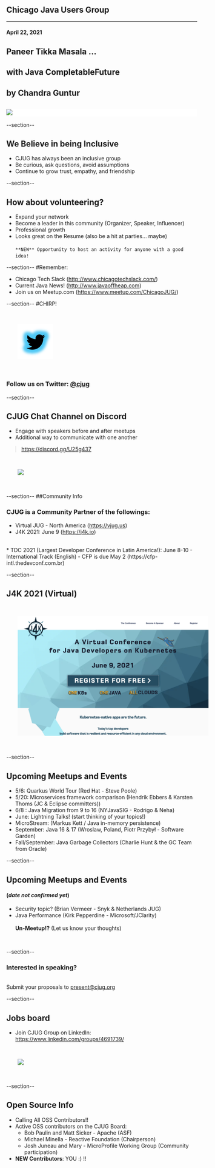 ## Chicago Java Users Group
---

#### April 22, 2021
## Paneer Tikka Masala ...
## with Java CompletableFuture
## by Chandra Guntur
<div style="background-color: white; margin-top: 30px;">
	<img src="images/cjug.gif" style="border: none; box-shadow: none;"/>
</div>

--section--
## We Believe in being Inclusive
 * CJUG has always been an inclusive group
 * Be curious, ask questions, avoid assumptions
 * Continue to grow trust, empathy, and friendship

--section--
## How about volunteering?
 * Expand your network
 * Become a leader in this community (Organizer, Speaker, Influencer)
 * Professional growth
 * Looks great on the Resume (also be a hit at parties... maybe)
<br/><br/>
`**NEW** Opportunity to host an activity for anyone with a good idea!`

--section--
#Remember:
 * Chicago Tech Slack (http://www.chicagotechslack.com/)
 * Current Java News! (http://www.javaoffheap.com)
 * Join us on Meetup.com (https://www.meetup.com/ChicagoJUG/)

--section--
#CHIRP!
<br/>

<img src="images/twitterBird.png" style="border:none; box-shadow:none; margin: 30px; background:white;"/>

### Follow us on Twitter: <u>@cjug</u>

--section--
## CJUG Chat Channel on Discord 
* Engage with speakers before and after meetups
* Additional way to communicate with one another

>https://discord.gg/U25g437

<img src="images/cjug-discord-qrcode.png" style="border:none; box-shadow:none; margin: 30px; background:white;"/>

--section--
##Community Info 
### CJUG is a Community Partner of the followings:

* Virtual JUG - North America (https://vjug.us)
* J4K 2021: June 9 (https://j4k.io)  
<br/>
* TDC 2021 (Largest Developer Conference in Latin America!): June 8-10 
  - International Track (English) 
  - CFP is due May 2 (https://cfp-intl.thedevconf.com.br)
  
--section--
## J4K 2021 (Virtual)

<img src="images/j4k-2021.png" style="border:none; box-shadow:none; margin: 30px; background:white;"/>

--section--
## Upcoming Meetups and Events

* 5/6:  Quarkus World Tour (Red Hat - Steve Poole)  
* 5/20: Microservices framework comparison (Hendrik Ebbers & Karsten Thoms (JC & Eclipse committers))
* 6/8 : Java Migration from 9 to 16 (NYJavaSIG - Rodrigo & Neha)
* June: Lightning Talks! (start thinking of your topics!)
* MicroStream: (Markus Kett / Java in-memory persistence)
* September: Java 16 & 17 (Wroslaw, Poland, Piotr Przybył - Software Garden)
* Fall/September: Java Garbage Collectors (Charlie Hunt & the GC Team from Oracle)

--section--
## Upcoming Meetups and Events 
#### (_date not confirmed yet_)
* Security topic? (Brian Vermeer - Snyk & Netherlands JUG)
* Java Performance (Kirk Pepperdine - Microsoft/JClarity)
<br/><br/>
**Un-Meetup!?**  (Let us know your thoughts)
<br/>
  
--section--
### Interested in speaking? 
<br/>Submit your proposals to present@cjug.org<br/>

--section--

## Jobs board

* Join CJUG Group on LinkedIn:<br/>
 https://www.linkedin.com/groups/4691739/

<img src="images/cjug-linkedinGroup-qrcode.png" style="border:none; box-shadow:none; margin: 30px; background:white;"/>


--section--

## Open Source Info

* Calling All OSS Contributors!!
* Active OSS contributors on the CJUG Board:
  * Bob Paulin and Matt Sicker - Apache (ASF)
  * Michael Minella - Reactive Foundation (Chairperson)
  * Josh Juneau and Mary - MicroProfile Working Group (Community participation)
* **NEW Contributors**: YOU :) !!
